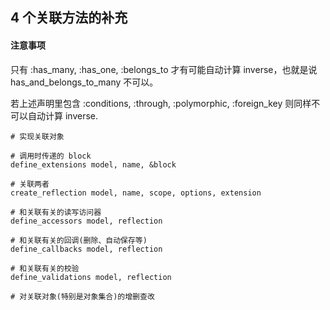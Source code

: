 ## 4 个关联方法的补充

#### 注意事项

只有 :has_many, :has_one, :belongs_to 才有可能自动计算 inverse，也就是说 has_and_belongs_to_many 不可以。

若上述声明里包含 :conditions, :through, :polymorphic, :foreign_key 则同样不可以自动计算 inverse.

```
# 实现关联对象

# 调用时传递的 block
define_extensions model, name, &block

# 关联两者
create_reflection model, name, scope, options, extension

# 和关联有关的读写访问器
define_accessors model, reflection

# 和关联有关的回调(删除、自动保存等)
define_callbacks model, reflection

# 和关联有关的校验
define_validations model, reflection

# 对关联对象(特别是对象集合)的增删查改
```
